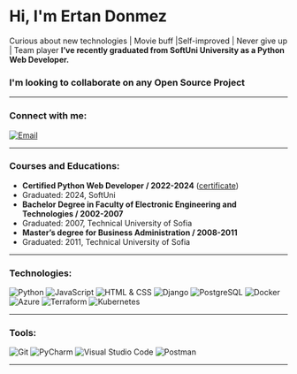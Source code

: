 # Hi, I'm Ertan Donmez
Curious about new technologies | Movie buff |Self-improved | Never give up | Team player
**I’ve recently graduated from SoftUni University as a Python Web Developer.**  
### I'm looking to collaborate on any Open Source Project

---

### Connect with me:
[![Email](https://img.shields.io/badge/Email-ertandonmez1@gmail.com-red)](mailto:ertandonmez1@gmail.com)

---

### Courses and Educations:
- **Certified Python Web Developer / 2022-2024** ([certificate](#))
- Graduated: 2024, SoftUni
- **Bachelor Degree in Faculty of Electronic Engineering and Technologies / 2002-2007**
- Graduated: 2007, Technical University of Sofia
- **Master’s degree for Business Administration / 2008-2011**
- Graduated: 2011, Technical University of Sofia
  
---

### Technologies:
![Python](https://img.shields.io/badge/-Python-3776AB?style=flat&logo=python&logoColor=white)
![JavaScript](https://img.shields.io/badge/-JavaScript-F7DF1E?style=flat&logo=javascript&logoColor=black)
![HTML & CSS](https://img.shields.io/badge/-HTML%20%26%20CSS-E34F26?style=flat&logo=html5&logoColor=white)
![Django](https://img.shields.io/badge/-Django-092E20?style=flat&logo=django&logoColor=white)
![PostgreSQL](https://img.shields.io/badge/-PostgreSQL-336791?style=flat&logo=postgresql&logoColor=white)
![Docker](https://img.shields.io/badge/-Docker-2496ED?style=flat&logo=docker&logoColor=white)
![Azure](https://img.shields.io/badge/-Azure-0078D4?style=flat&logo=microsoft-azure&logoColor=white)
![Terraform](https://img.shields.io/badge/-Terraform-623CE4?style=flat&logo=terraform&logoColor=white)
![Kubernetes](https://img.shields.io/badge/-Kubernetes-326CE5?style=flat&logo=kubernetes&logoColor=white)


---

### Tools:
![Git](https://img.shields.io/badge/-Git-F05032?style=flat&logo=git&logoColor=white)
![PyCharm](https://img.shields.io/badge/-PyCharm-000000?style=flat&logo=pycharm&logoColor=white)
![Visual Studio Code](https://img.shields.io/badge/-Visual%20Studio%20Code-007ACC?style=flat&logo=visual-studio-code&logoColor=white)
![Postman](https://img.shields.io/badge/-Postman-FF6C37?style=flat&logo=postman&logoColor=white)

---



